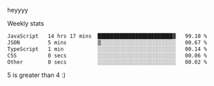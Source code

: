 heyyyy

Weekly stats
<!--START_SECTION:waka-->

```txt
JavaScript   14 hrs 17 mins  ████████████████████████▓   99.10 %
JSON         5 mins          ▒░░░░░░░░░░░░░░░░░░░░░░░░   00.67 %
TypeScript   1 min           ░░░░░░░░░░░░░░░░░░░░░░░░░   00.14 %
CSS          0 secs          ░░░░░░░░░░░░░░░░░░░░░░░░░   00.06 %
Other        0 secs          ░░░░░░░░░░░░░░░░░░░░░░░░░   00.02 %
```

<!--END_SECTION:waka-->
5 is greater than 4 :)
